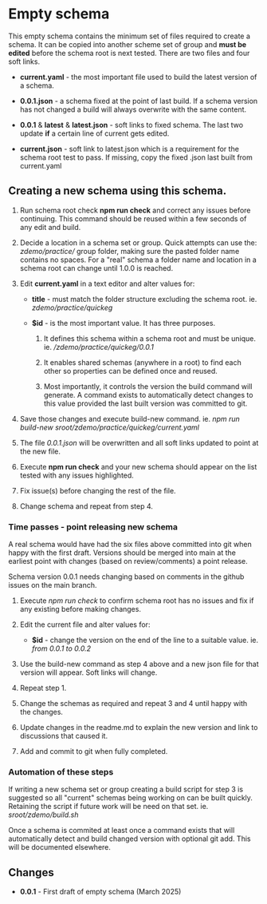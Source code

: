 # Empty schema

This empty schema contains the minimum set of files required
to create a schema. It can be copied into another scheme set
of group and **must be edited** before the schema root
is next tested. There are two files and four soft links.

* **current.yaml** - the most important file used to build
  the latest version of a schema. 

* **0.0.1.json** - a schema fixed at the point of last
  build. If a schema version has not changed a build will
  always overwrite with the same content.

* **0.0.1** & **latest** & **latest.json** - soft links to
  fixed schema. The last two update **if** a certain
  line of current gets edited.

* **current.json** - soft link to latest.json which is a
  requirement for the schema root test to pass. If missing, 
  copy the fixed .json last built from current.yaml


## Creating a new schema using this schema.

1. Run schema root check **npm run check** and correct
   any issues before continuing. This command should be reused
   within a few seconds of any edit and build.

2. Decide a location in a schema set or group. Quick attempts
can use the: *zdemo/practice/* group folder, making sure the
pasted folder name contains no spaces. For a "real" schema
a folder name and location in a schema root can change
until 1.0.0 is reached.

3. Edit **current.yaml** in a text editor and alter values for:

   * **title** - must match the folder structure excluding
     the schema root. ie. *zdemo/practice/quickeg*
    
   * **$id** - is the most important value. It has three purposes.

      1. It defines this schema within a schema root
         and must be unique. ie. */zdemo/practice/quickeg/0.0.1*
      
      2. It enables shared schemas (anywhere in a root) to find
         each other so properties can be defined once and reused.

      3. Most importantly, it controls the version the
         build command will generate. A command exists to
         automatically detect changes to this value provided
         the last built version was committed to git.

4. Save those changes and execute build-new command. ie. *npm
   run build-new sroot/zdemo/practice/quickeg/current.yaml*

5. The file *0.0.1.json* will be overwritten and all
   soft links updated to point at the new file.

6. Execute **npm run check** and your new schema should
   appear on the list tested with any issues highlighted.

7. Fix issue(s) before changing the rest of the file.

8. Change schema and repeat from step 4.

### Time passes - point releasing new schema

A real schema would have had the six files above committed
into git when happy with the first draft. Versions should
be merged into main at the earliest point with changes (based
on review/comments) a point release.

Schema version 0.0.1 needs changing based on comments in
the github issues on the main branch.

1. Execute *npm run check* to confirm schema root has no issues
   and fix if any existing before making changes.

2. Edit the current file and alter values for:

    * **$id** - change the version on the end of the line
                to a suitable value. ie. *from 0.0.1 to 0.0.2*

3. Use the build-new command as step 4 above and a new json
   file for that version will appear. Soft links will change.

4. Repeat step 1.

6. Change the schemas as required and repeat 3 and 4 until
   happy with the changes.

5. Update changes in the readme.md to explain the new version
   and link to discussions that caused it.

6. Add and commit to git when fully completed.

### Automation of these steps

If writing a new schema set or group creating a build
script for step 3 is suggested so all "current" schemas
being working on can be built quickly. Retaining 
the script if future work will be need on
that set. ie. *sroot/zdemo/build.sh*

Once a schema is commited at least once a command exists
that will automatically detect and build changed version
with optional git add. This will be documented elsewhere.

## Changes

* **0.0.1** - First draft of empty schema (March 2025)
